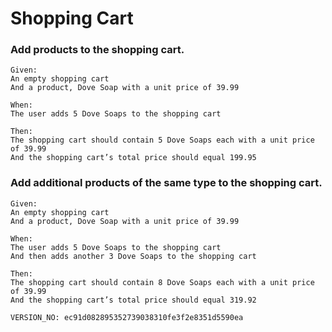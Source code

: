 # Shopping Cart

### Add products to the shopping cart.
```
Given:
An empty shopping cart
And a product, Dove Soap with a unit price of 39.99

When:
The user adds 5 Dove Soaps to the shopping cart

Then:
The shopping cart should contain 5 Dove Soaps each with a unit price of 39.99
And the shopping cart’s total price should equal 199.95
```



### Add additional products of the same type to the shopping cart.
```
Given:
An empty shopping cart
And a product, Dove Soap with a unit price of 39.99

When:
The user adds 5 Dove Soaps to the shopping cart
And then adds another 3 Dove Soaps to the shopping cart

Then:
The shopping cart should contain 8 Dove Soaps each with a unit price of 39.99
And the shopping cart’s total price should equal 319.92
```




















`VERSION_NO: ec91d082895352739038310fe3f2e8351d5590ea`